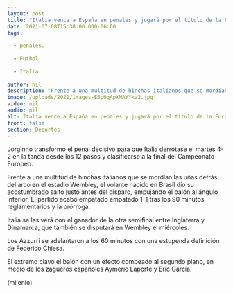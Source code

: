 ```yaml
---
layout: post
title: "Italia vence a España en penales y jugará por el título de la Eurocopa"
date: 2021-07-08T15:38:00.000-06:00
tags:
  
  - penales.
  
  - Futbol
  
  - Italia
  
author: nil
description: "Frente a una multitud de hinchas italianos que se mordían las uñas detrás del arco en el estadio Wembley, el volante nacido en Brasil dio su acostumbrado salto justo antes del disparo, empujando el balón al ángulo inferior."
image: /uploads/2021/images-E5pOqApXMAYYka2.jpg
video: nil
audio: nil
alt: Italia vence a España en penales y jugará por el título de la Eurocopa
front: false
section: Deportes
---
```


Jorginho transformó el penal decisivo para que Italia derrotase el martes 4-2 en la tanda desde los 12 pasos y clasificarse a la final del Campeonato Europeo. 

Frente a una multitud de hinchas italianos que se mordían las uñas detrás del arco en el estadio Wembley, el volante nacido en Brasil dio su acostumbrado salto justo antes del disparo, empujando el balón al ángulo inferior. El partido acabó empatado empatado 1-1 tras los 90 minutos reglamentarios y la prórroga. 

Italia se las verá con el ganador de la otra semifinal entre Inglaterra y Dinamarca, que también se disputará en Wembley el miércoles. 

Los Azzurri se adelantaron a los 60 minutos con una estupenda definición de Federico Chiesa. 

El extremo clavó el balón con un efecto combeado al segundo plano, en medio de los zagueros españoles Aymeric Laporte y Eric García. 

(milenio) 